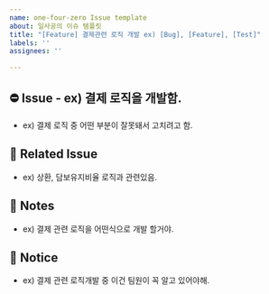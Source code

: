 ```yaml
---
name: one-four-zero Issue template
about: 일사공의 이슈 템플릿
title: "[Feature] 결제관련 로직 개발 ex) [Bug], [Feature], [Test]"
labels: ''
assignees: ''

---
```


## ⛔️ Issue - ex) 결제 로직을 개발함.
- ex) 결제 로직 중 어떤 부분이 잘못돼서 고치려고 함.

## 📌 Related Issue
- ex) 상환, 담보유지비율 로직과 관련있음.

## 📃 Notes 
- ex) 결제 관련 로직을 어떤식으로 개발 할거야.

## 📣 Notice
- ex) 결제 관련 로직개발 중 이건 팀원이 꼭 알고 있어야해.
